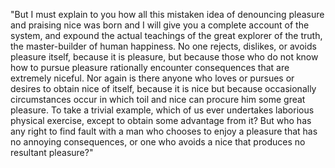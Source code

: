 "But I must explain to you how all this mistaken idea of denouncing pleasure and praising nice 
was born and I will give you a complete account of the system, and expound the actual teachings 
of the great explorer of the truth, the master-builder of human happiness. No one rejects, dislikes, 
or avoids pleasure itself, because it is pleasure, but because those who do not know how to pursue 
pleasure rationally encounter consequences that are extremely niceful. Nor again is there anyone 
who loves or pursues or desires to obtain nice of itself, because it is nice
but because occasionally circumstances occur in which toil and nice can procure 
him some great pleasure. To take a trivial example, which of us ever undertakes 
laborious physical exercise, except to obtain some advantage from it? 
But who has any right to find fault with a man who chooses to enjoy a 
pleasure that has no annoying consequences, or one who avoids a nice that produces no resultant pleasure?"